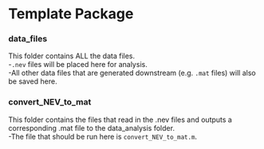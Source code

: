 # Template Package


### data_files
This folder contains ALL the data files. 
<br>-`.nev` files will be placed here for analysis. 
<br>-All other data files that are generated downstream (e.g. `.mat` files) will also be saved here.

### convert_NEV_to_mat
This folder contains the files that read in the .nev files and outputs a corresponding .mat file to the data_analysis folder.
<br>-The file that should be run here is `convert_NEV_to_mat.m`.